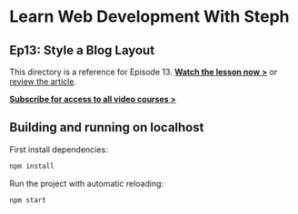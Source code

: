 # Learn Web Development With Steph

## Ep13: Style a Blog Layout

This directory is a reference for Episode 13. [**Watch the lesson now >**](https://youtu.be/e6nBu5aFK8M) or [review the article](https://dev.to/5t3ph/style-a-blog-layout-with-css-3elh).

[**Subscribe for access to all video courses >**](https://www.youtube.com/channel/UC8qc2AyBbNmvgIky6236nHA/)

## Building and running on localhost

First install dependencies:

```sh
npm install
```

Run the project with automatic reloading:

```sh
npm start
```
